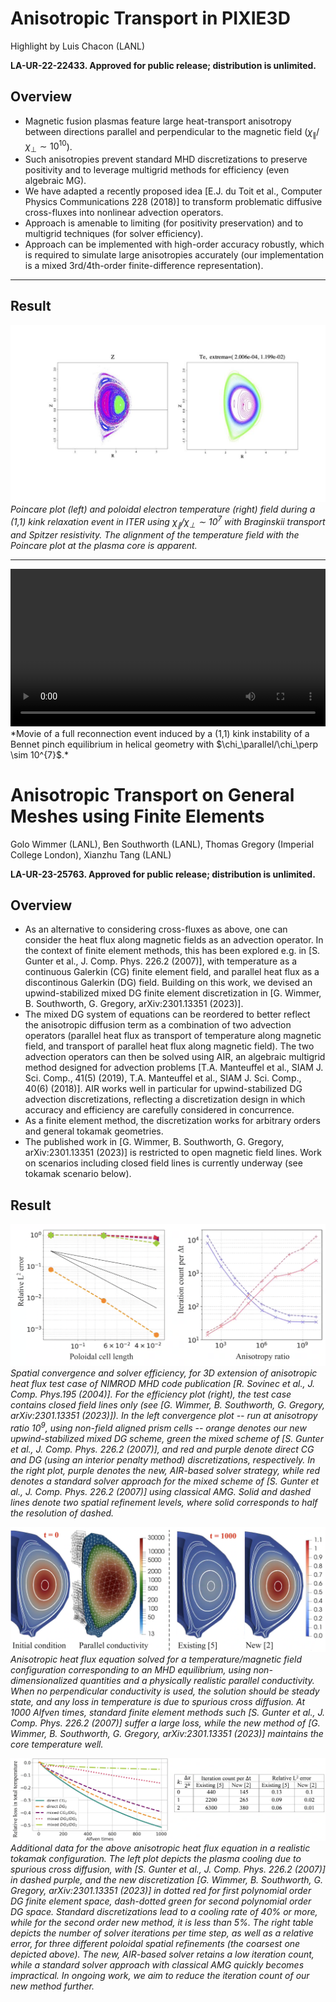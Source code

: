 # Anisotropic Transport in PIXIE3D
Highlight by Luis Chacon (LANL)

**LA-UR-22-22433. Approved for public release; distribution is unlimited.** 

## Overview

* Magnetic fusion plasmas feature large heat-transport anisotropy between directions parallel and perpendicular to the magnetic field ($\chi_\parallel/\chi_\perp \sim 10^{10}$).
* Such anisotropies prevent standard MHD discretizations to preserve positivity and to leverage multigrid methods for efficiency (even algebraic MG).
* We have adapted a recently proposed idea [E.J. du Toit et al., Computer Physics Communications 228 (2018)] to transform problematic diffusive cross-fluxes into nonlinear advection operators.
* Approach is amenable to limiting (for positivity preservation) and to multigrid techniques (for solver efficiency).
* Approach can be implemented with high-order accuracy robustly, which is required to simulate large anisotropies accurately (our implementation is a mixed 3rd/4th-order finite-difference representation).

----

## Result

![](img/gallery/iter-anisotropic-xport.jpg)
*Poincare plot (left) and poloidal electron temperature (right) field during a (1,1) kink relaxation event in ITER using $\chi_\parallel/\chi_\perp \sim 10^{7}$ with Braginskii transport and Spitzer resistivity. The alignment of the temperature field with the Poincare plot at the plasma core is apparent.*

----

<video controls preload="metadata" width="100%">
    <source src="../img/gallery/bpnch-hall-mhd-unif-rho-chi_par_1e3.mp4" type="video/mp4">
    Sorry, your browser doesn't support embedded videos.
</video>
*Movie of a full reconnection event induced by a (1,1) kink instability of a Bennet pinch equilibrium in helical geometry with $\chi_\parallel/\chi_\perp \sim 10^{7}$.*


# Anisotropic Transport on General Meshes using Finite Elements

Golo Wimmer (LANL), Ben Southworth (LANL), Thomas Gregory (Imperial College London), Xianzhu Tang (LANL)

**LA-UR-23-25763. Approved for public release; distribution is unlimited.**

## Overview

* As an alternative to considering cross-fluxes as above, one can consider the heat flux along magnetic fields as an advection operator. In the context of finite element methods, this has been explored e.g. in [S. Gunter et al., J. Comp. Phys. 226.2 (2007)], with temperature as a continuous Galerkin (CG) finite element field, and parallel heat flux as a discontinous Galerkin (DG) field. Building on this work, we devised an upwind-stabilized mixed DG finite element discretization in [G. Wimmer, B. Southworth, G. Gregory, arXiv:2301.13351 (2023)].
* The mixed DG system of equations can be reordered to better reflect the anisotropic diffusion term as a combination of two advection operators (parallel heat flux as transport of temperature along magnetic field, and transport of parallel heat flux along magnetic field). The two advection operators can then be solved using AIR, an algebraic multigrid method designed for advection problems [T.A. Manteuffel et al., SIAM J. Sci. Comp., 41(5) (2019), T.A. Manteuffel et al., SIAM J. Sci. Comp., 40(6) (2018)]. AIR works well in particular for upwind-stabilized DG advection discretizations, reflecting a discretization design in which accuracy and efficiency are carefully considered in concurrence.
* As a finite element method, the discretization works for arbitrary orders and general tokamak geometries.
* The published work in [G. Wimmer, B. Southworth, G. Gregory, arXiv:2301.13351 (2023)] is restricted to open magnetic field lines. Work on scenarios including closed field lines is currently underway (see tokamak scenario below).

## Result

![](img/gallery/GW_Closed.png)
*Spatial convergence and solver efficiency, for 3D extension of anisotropic heat flux test case of NIMROD MHD code publication [R. Sovinec et al., J. Comp. Phys.195 (2004)]. For the efficiency plot (right), the test case contains closed field lines only (see [G. Wimmer, B. Southworth, G. Gregory, arXiv:2301.13351 (2023)]). In the left convergence plot -- run at anisotropy ratio $10^9$, using non-field aligned prism cells -- orange denotes our new upwind-stabilized mixed DG scheme, green the mixed scheme of [S. Gunter et al., J. Comp. Phys. 226.2 (2007)], and red and purple denote direct CG and DG (using an interior penalty method) discretizations, respectively. In the right plot, purple denotes the new, AIR-based solver strategy, while red denotes a standard solver approach for the mixed scheme of [S. Gunter et al., J. Comp. Phys. 226.2 (2007)] using classical AMG. Solid and dashed lines denote two spatial refinement levels, where solid corresponds to half the resolution of dashed.*

![](img/gallery/GW_Open.png)
*Anisotropic heat flux equation solved for a temperature/magnetic field configuration corresponding to an MHD equilibrium, using non-dimensionalized quantities and a physically realistic parallel conductivity. When no perpendicular conductivity is used, the solution should be steady state, and any loss in temperature is due to spurious cross diffusion. At 1000 Alfven times, standard finite element methods such [S. Gunter et al., J. Comp. Phys. 226.2 (2007)] suffer a large loss, while the new method of [G. Wimmer, B. Southworth, G. Gregory, arXiv:2301.13351 (2023)] maintains the core temperature well.*

![](img/gallery/GW_Open_data.png)
*Additional data for the above anisotropic heat flux equation in a realistic tokamak configuration. The left plot depicts the plasma cooling due to spurious cross diffusion, with [S. Gunter et al., J. Comp. Phys. 226.2 (2007)] in dashed purple, and the new discretization [G. Wimmer, B. Southworth, G. Gregory, arXiv:2301.13351 (2023)] in dotted red for first polynomial order DG finite element space, dash-dotted green for second polynomial order DG space. Standard discretizations lead to a cooling rate of 40\% or more, while for the second order new method, it is less than 5\%. The right table depicts the number of solver iterations per time step, as well as a relative error, for three different poloidal spatial refinements (the coarsest one depicted above). The new, AIR-based solver retains a low iteration count, while a standard solver approach with classical AMG quickly becomes impractical. In ongoing work, we aim to reduce the iteration count of our new method further.*


<script type="text/x-mathjax-config">MathJax.Hub.Config({TeX: {equationNumbers: {autoNumber: "all"}}, tex2jax: {inlineMath: [['$','$']]}});</script>
<script type="text/javascript" src="https://cdnjs.cloudflare.com/ajax/libs/mathjax/2.7.2/MathJax.js?config=TeX-AMS_HTML"></script>
